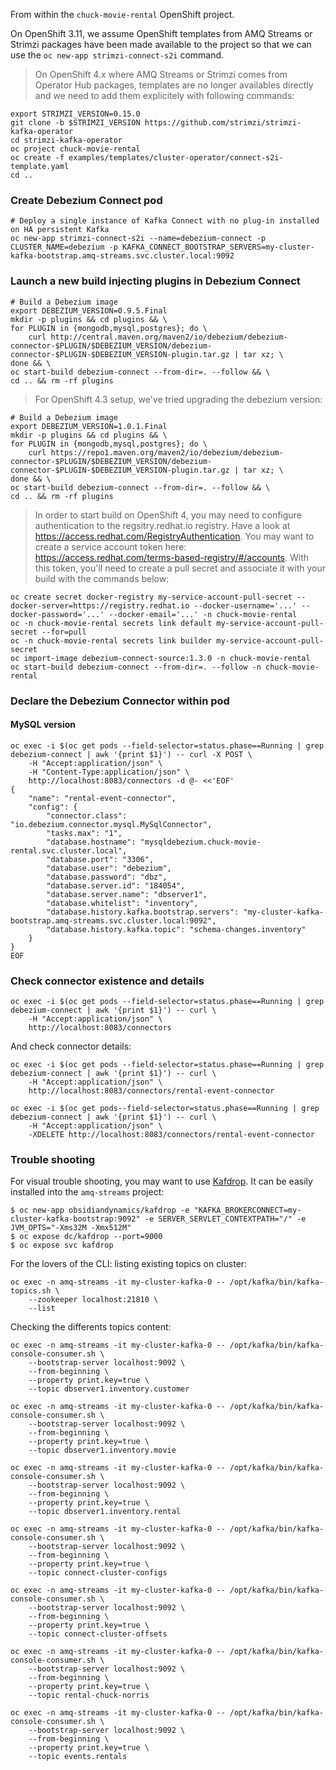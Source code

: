 
From within the `chuck-movie-rental` OpenShift project.

On OpenShift 3.11, we assume OpenShift templates from AMQ Streams or Strimzi packages have been made available to the project so that we can use the `oc new-app strimzi-connect-s2i` command.

> On OpenShift 4.x where AMQ Streams or Strimzi comes from Operator Hub packages, templates are no longer availables directly and we need to add them explicitely with following commands:

```
export STRIMZI_VERSION=0.15.0
git clone -b $STRIMZI_VERSION https://github.com/strimzi/strimzi-kafka-operator
cd strimzi-kafka-operator
oc project chuck-movie-rental
oc create -f examples/templates/cluster-operator/connect-s2i-template.yaml
cd ..
```

### Create Debezium Connect pod

```
# Deploy a single instance of Kafka Connect with no plug-in installed on HA persistent Kafka
oc new-app strimzi-connect-s2i --name=debezium-connect -p CLUSTER_NAME=debezium -p KAFKA_CONNECT_BOOTSTRAP_SERVERS=my-cluster-kafka-bootstrap.amq-streams.svc.cluster.local:9092
```

### Launch a new build injecting plugins in Debezium Connect

```
# Build a Debezium image
export DEBEZIUM_VERSION=0.9.5.Final
mkdir -p plugins && cd plugins && \
for PLUGIN in {mongodb,mysql,postgres}; do \
    curl http://central.maven.org/maven2/io/debezium/debezium-connector-$PLUGIN/$DEBEZIUM_VERSION/debezium-connector-$PLUGIN-$DEBEZIUM_VERSION-plugin.tar.gz | tar xz; \
done && \
oc start-build debezium-connect --from-dir=. --follow && \
cd .. && rm -rf plugins
```

> For OpenShift 4.3 setup, we've tried upgrading the debezium version:

```
# Build a Debezium image
export DEBEZIUM_VERSION=1.0.1.Final
mkdir -p plugins && cd plugins && \
for PLUGIN in {mongodb,mysql,postgres}; do \
    curl https://repo1.maven.org/maven2/io/debezium/debezium-connector-$PLUGIN/$DEBEZIUM_VERSION/debezium-connector-$PLUGIN-$DEBEZIUM_VERSION-plugin.tar.gz | tar xz; \
done && \
oc start-build debezium-connect --from-dir=. --follow && \
cd .. && rm -rf plugins
```

> In order to start build on OpenShift 4, you may need to configure authentication to the regsitry.redhat.io registry. Have a look at https://access.redhat.com/RegistryAuthentication. You may want to create a service account token here: https://access.redhat.com/terms-based-registry/#/accounts. With this token, you'll need to create a pull secret and associate it with your build with the commands below:

```
oc create secret docker-registry my-service-account-pull-secret --docker-server=https://registry.redhat.io --docker-username='...' --docker-password='...' --docker-email='...' -n chuck-movie-rental
oc -n chuck-movie-rental secrets link default my-service-account-pull-secret --for=pull
oc -n chuck-movie-rental secrets link builder my-service-account-pull-secret
oc import-image debezium-connect-source:1.3.0 -n chuck-movie-rental
oc start-build debezium-connect --from-dir=. --follow -n chuck-movie-rental
```

### Declare the Debezium Connector within pod

#### MySQL version

```
oc exec -i $(oc get pods --field-selector=status.phase==Running | grep debezium-connect | awk '{print $1}') -- curl -X POST \
    -H "Accept:application/json" \
    -H "Content-Type:application/json" \
    http://localhost:8083/connectors -d @- <<'EOF'
{
    "name": "rental-event-connector",
    "config": {
        "connector.class": "io.debezium.connector.mysql.MySqlConnector",
        "tasks.max": "1",
        "database.hostname": "mysqldebezium.chuck-movie-rental.svc.cluster.local",
        "database.port": "3306",
        "database.user": "debezium",
        "database.password": "dbz",
        "database.server.id": "184054",
        "database.server.name": "dbserver1",
        "database.whitelist": "inventory",
        "database.history.kafka.bootstrap.servers": "my-cluster-kafka-bootstrap.amq-streams.svc.cluster.local:9092",
        "database.history.kafka.topic": "schema-changes.inventory"
    }
}
EOF
```

### Check connector existence and details

```
oc exec -i $(oc get pods --field-selector=status.phase==Running | grep debezium-connect | awk '{print $1}') -- curl \
    -H "Accept:application/json" \
    http://localhost:8083/connectors
```

And check connector details:

```
oc exec -i $(oc get pods --field-selector=status.phase==Running | grep debezium-connect | awk '{print $1}') -- curl \
    -H "Accept:application/json" \
    http://localhost:8083/connectors/rental-event-connector
```

```
oc exec -i $(oc get pods--field-selector=status.phase==Running | grep debezium-connect | awk '{print $1}') -- curl \
    -H "Accept:application/json" \
    -XDELETE http://localhost:8083/connectors/rental-event-connector
```


### Trouble shooting

For visual trouble shooting, you may want to use [Kafdrop](https://github.com/obsidiandynamics/kafdrop). It can be easily installed into the `amq-streams` project:

```
$ oc new-app obsidiandynamics/kafdrop -e "KAFKA_BROKERCONNECT=my-cluster-kafka-bootstrap:9092" -e SERVER_SERVLET_CONTEXTPATH="/" -e JVM_OPTS="-Xms32M -Xmx512M"
$ oc expose dc/kafdrop --port=9000
$ oc expose svc kafdrop
```

For the lovers of the CLI: listing existing topics on cluster:

```
oc exec -n amq-streams -it my-cluster-kafka-0 -- /opt/kafka/bin/kafka-topics.sh \
    --zookeeper localhost:21810 \
    --list
```

Checking the differents topics content:

```
oc exec -n amq-streams -it my-cluster-kafka-0 -- /opt/kafka/bin/kafka-console-consumer.sh \
    --bootstrap-server localhost:9092 \
    --from-beginning \
    --property print.key=true \
    --topic dbserver1.inventory.customer

oc exec -n amq-streams -it my-cluster-kafka-0 -- /opt/kafka/bin/kafka-console-consumer.sh \
    --bootstrap-server localhost:9092 \
    --from-beginning \
    --property print.key=true \
    --topic dbserver1.inventory.movie

oc exec -n amq-streams -it my-cluster-kafka-0 -- /opt/kafka/bin/kafka-console-consumer.sh \
    --bootstrap-server localhost:9092 \
    --from-beginning \
    --property print.key=true \
    --topic dbserver1.inventory.rental

oc exec -n amq-streams -it my-cluster-kafka-0 -- /opt/kafka/bin/kafka-console-consumer.sh \
    --bootstrap-server localhost:9092 \
    --from-beginning \
    --property print.key=true \
    --topic connect-cluster-configs

oc exec -n amq-streams -it my-cluster-kafka-0 -- /opt/kafka/bin/kafka-console-consumer.sh \
    --bootstrap-server localhost:9092 \
    --from-beginning \
    --property print.key=true \
    --topic connect-cluster-offsets

oc exec -n amq-streams -it my-cluster-kafka-0 -- /opt/kafka/bin/kafka-console-consumer.sh \
    --bootstrap-server localhost:9092 \
    --from-beginning \
    --property print.key=true \
    --topic rental-chuck-norris

oc exec -n amq-streams -it my-cluster-kafka-0 -- /opt/kafka/bin/kafka-console-consumer.sh \
    --bootstrap-server localhost:9092 \
    --from-beginning \
    --property print.key=true \
    --topic events.rentals
```
